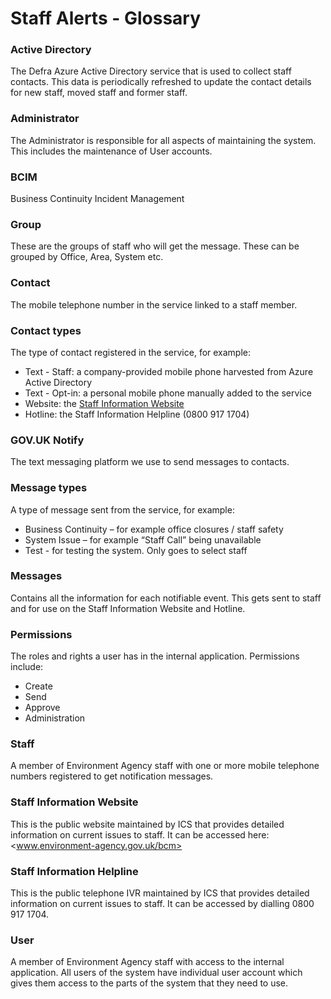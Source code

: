 # Staff Alerts - Glossary

### Active Directory
The Defra Azure Active Directory service that is used to collect staff contacts. This data is periodically refreshed to update the contact details for new staff, moved staff and former staff.

### Administrator
The Administrator is responsible for all aspects of maintaining the system. This includes the maintenance of User accounts.

### BCIM
Business Continuity Incident Management

### Group
These are the groups of staff who will get the message. These can be grouped by Office, Area, System etc. 

### Contact 
The mobile telephone number in the service linked to a staff member.

### Contact types
The type of contact registered in the service, for example:

* Text - Staff: a company-provided mobile phone harvested from Azure Active Directory
* Text - Opt-in: a personal mobile phone manually added to the service
* Website: the [Staff Information Website](www.environment-agency.gov.uk/bcm)
* Hotline: the Staff Information Helpline (0800 917 1704)

### GOV.UK Notify
The text messaging platform we use to send messages to contacts.

### Message types
A type of message sent from the service, for example:

* Business Continuity – for example office closures / staff safety
* System Issue – for example “Staff Call” being unavailable
* Test - for testing the system. Only goes to select staff

### Messages 
Contains all the information for each notifiable event. This gets sent to staff and for use on the Staff Information Website and Hotline.

### Permissions
The roles and rights a user has in the internal application. Permissions include:

* Create
* Send
* Approve
* Administration

### Staff
A member of Environment Agency staff with one or more mobile telephone numbers registered to get notification messages.

### Staff Information Website
This is the public website maintained by ICS that provides detailed information on current issues to staff. It can be accessed here: <www.environment-agency.gov.uk/bcm>

### Staff Information Helpline
This is the public telephone IVR maintained by ICS that provides detailed information on current issues to staff. It can be accessed by dialling 0800 917 1704.

### User
A member of Environment Agency staff with access to the internal application. All users of the system have individual user account which gives them access to the parts of the system that they need to use.